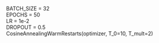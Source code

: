 BATCH_SIZE = 32  
EPOCHS = 50  
LR = 1e-2  
DROPOUT = 0.5  
CosineAnnealingWarmRestarts(optimizer, T_0=10, T_mult=2)